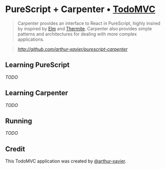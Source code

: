 # PureScript + Carpenter • [TodoMVC](http://todomvc.com)
> Carpenter provides an interface to React in PureScript, highly insired by inspired by [Elm](http://elm-lang.org/) and [Thermite](https://github.com/paf31/purescript-thermite).
> Carpenter also provides simple patterns and architectures for dealing with more complex applications.

> *http://github.com/arthur-xavier/purescript-carpenter*

## Learning PureScript
*TODO*

## Learning Carpenter
*TODO*

## Running
*TODO*

## Credit
This TodoMVC application was created by [@arthur-xavier](https://github.com/arthur-xavier).
